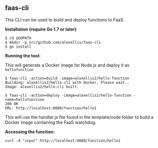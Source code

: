 ## faas-cli

This CLI can be used to build and deploy functions to FaaS.

**Installation (require Go 1.7 or later)**

```
$ cd $GOPATH
$ mkdir -p src/github.com/alexellis/faas-cli
$ go install
```

**Running the tool:**

This will generate a Docker image for Node.js and deploy it as `hellofunction`

```
$ faas-cli -action=build -image=alexellis2/hello-function
Building: alexellis2/hello-cli with Docker. Please wait..
Image: alexellis2/hello-cli built.

$ faas-cli -action=deploy -image=alexellis2/hello-function -name=hellofunction
200 OK
URL: http://localhost:8080/function/hello1
```

This will use the handler.js file found in the template/node folder to build a Docker image containing the FaaS watchdog.


**Accessing the function:**

```
curl -d "input" http://localhost:8080/function/hello1
```



